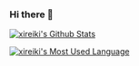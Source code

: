 ### Hi there 👋

[![xireiki's Github Stats](https://github-readme-stats.vercel.app/api?username=xireiki&count_private=true&show_icons=true&theme=vue)](https://github.com/anuraghazra/github-readme-stats)

[![xireiki's Most Used Language](https://github-readme-stats.vercel.app/api/top-langs?username=xireiki&layout=compact&count_private=true&show_icons=true&theme=vue)](https://github.com/anuraghazra/github-readme-stats)
